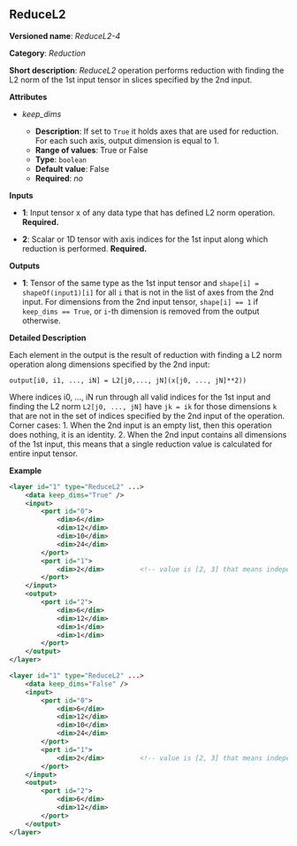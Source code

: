 ## ReduceL2 <a name="ReduceL2"></a>

**Versioned name**: *ReduceL2-4*

**Category**: *Reduction*

**Short description**: *ReduceL2* operation performs reduction with finding the L2 norm of the 1st input tensor in slices specified by the 2nd input.

**Attributes**

* *keep_dims*

  * **Description**: If set to `True` it holds axes that are used for reduction. For each such axis, output dimension is equal to 1.
  * **Range of values**: True or False
  * **Type**: `boolean`
  * **Default value**: False
  * **Required**: *no*

**Inputs**

* **1**: Input tensor x of any data type that has defined L2 norm operation. **Required.**

* **2**: Scalar or 1D tensor with axis indices for the 1st input along which reduction is performed. **Required.**

**Outputs**

* **1**: Tensor of the same type as the 1st input tensor and `shape[i] = shapeOf(input1)[i]` for all `i` that is not in the list of axes from the 2nd input. For dimensions from the 2nd input tensor, `shape[i] == 1` if `keep_dims == True`, or `i`-th dimension is removed from the output otherwise.

**Detailed Description**

Each element in the output is the result of reduction with finding a L2 norm operation along dimensions specified by the 2nd input:

    output[i0, i1, ..., iN] = L2[j0,..., jN](x[j0, ..., jN]**2))

Where indices i0, ..., iN run through all valid indices for the 1st input and finding the L2 norm `L2[j0, ..., jN]` have `jk = ik` for those dimensions `k` that are not in the set of indices specified by the 2nd input of the operation. 
Corner cases:
    1. When the 2nd input is an empty list, then this operation does nothing, it is an identity. 
    2. When the 2nd input contains all dimensions of the 1st input, this means that a single reduction value is calculated for entire input tensor. 

**Example**

```xml
<layer id="1" type="ReduceL2" ...>
    <data keep_dims="True" />
    <input>
        <port id="0">
            <dim>6</dim>
            <dim>12</dim>
            <dim>10</dim>
            <dim>24</dim>
        </port>
        <port id="1">
            <dim>2</dim>         <!-- value is [2, 3] that means independent reduction in each channel and batch -->
        </port>
    </input>
    <output>
        <port id="2">
            <dim>6</dim>
            <dim>12</dim>
            <dim>1</dim>
            <dim>1</dim>
        </port>
    </output>
</layer>
```

```xml
<layer id="1" type="ReduceL2" ...>
    <data keep_dims="False" />
    <input>
        <port id="0">
            <dim>6</dim>
            <dim>12</dim>
            <dim>10</dim>
            <dim>24</dim>
        </port>
        <port id="1">
            <dim>2</dim>         <!-- value is [2, 3] that means independent reduction in each channel and batch -->
        </port>
    </input>
    <output>
        <port id="2">
            <dim>6</dim>
            <dim>12</dim>
        </port>
    </output>
</layer>
```
